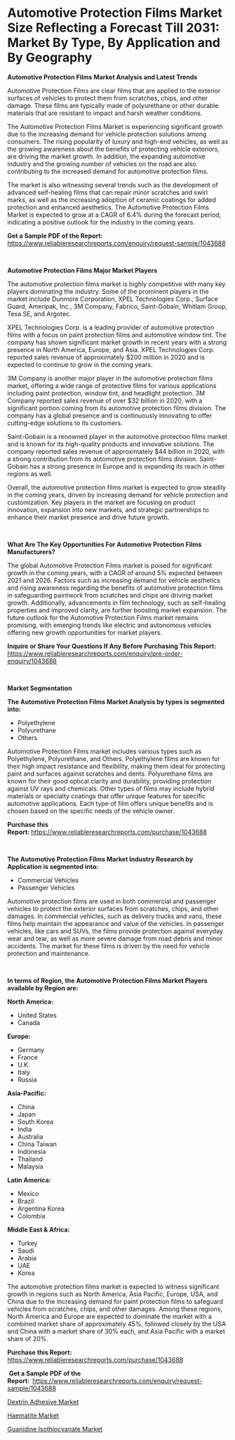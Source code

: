 <p><h1>Automotive Protection Films Market Size Reflecting a Forecast Till 2031: Market By Type, By Application and By Geography</h1></p><p><strong>Automotive Protection Films Market Analysis and Latest Trends</strong></p>
<p><p>Automotive Protection Films are clear films that are applied to the exterior surfaces of vehicles to protect them from scratches, chips, and other damage. These films are typically made of polyurethane or other durable materials that are resistant to impact and harsh weather conditions.</p><p>The Automotive Protection Films Market is experiencing significant growth due to the increasing demand for vehicle protection solutions among consumers. The rising popularity of luxury and high-end vehicles, as well as the growing awareness about the benefits of protecting vehicle exteriors, are driving the market growth. In addition, the expanding automotive industry and the growing number of vehicles on the road are also contributing to the increased demand for automotive protection films.</p><p>The market is also witnessing several trends such as the development of advanced self-healing films that can repair minor scratches and swirl marks, as well as the increasing adoption of ceramic coatings for added protection and enhanced aesthetics. The Automotive Protection Films Market is expected to grow at a CAGR of 6.4% during the forecast period, indicating a positive outlook for the industry in the coming years.</p></p>
<p><strong>Get a Sample PDF of the Report:&nbsp;</strong> <a href="https://www.reliableresearchreports.com/enquiry/request-sample/1043688">https://www.reliableresearchreports.com/enquiry/request-sample/1043688</a></p>
<p>&nbsp;</p>
<p><strong>Automotive Protection Films Major Market Players</strong></p>
<p><p>The automotive protection films market is highly competitive with many key players dominating the industry. Some of the prominent players in the market include Dunmore Corporation, XPEL Technologies Corp., Surface Guard, Ameripak, Inc., 3M Company, Fabrico, Saint-Gobain, Whitlam Group, Tesa SE, and Argotec.</p><p>XPEL Technologies Corp. is a leading provider of automotive protection films with a focus on paint protection films and automotive window tint. The company has shown significant market growth in recent years with a strong presence in North America, Europe, and Asia. XPEL Technologies Corp. reported sales revenue of approximately $200 million in 2020 and is expected to continue to grow in the coming years.</p><p>3M Company is another major player in the automotive protection films market, offering a wide range of protective films for various applications including paint protection, window tint, and headlight protection. 3M Company reported sales revenue of over $32 billion in 2020, with a significant portion coming from its automotive protection films division. The company has a global presence and is continuously innovating to offer cutting-edge solutions to its customers.</p><p>Saint-Gobain is a renowned player in the automotive protection films market and is known for its high-quality products and innovative solutions. The company reported sales revenue of approximately $44 billion in 2020, with a strong contribution from its automotive protection films division. Saint-Gobain has a strong presence in Europe and is expanding its reach in other regions as well.</p><p>Overall, the automotive protection films market is expected to grow steadily in the coming years, driven by increasing demand for vehicle protection and customization. Key players in the market are focusing on product innovation, expansion into new markets, and strategic partnerships to enhance their market presence and drive future growth.</p></p>
<p>&nbsp;</p>
<p><strong>What Are The Key Opportunities For Automotive Protection Films Manufacturers?</strong></p>
<p><p>The global Automotive Protection Films market is poised for significant growth in the coming years, with a CAGR of around 5% expected between 2021 and 2026. Factors such as increasing demand for vehicle aesthetics and rising awareness regarding the benefits of automotive protection films in safeguarding paintwork from scratches and chips are driving market growth. Additionally, advancements in film technology, such as self-healing properties and improved clarity, are further boosting market expansion. The future outlook for the Automotive Protection Films market remains promising, with emerging trends like electric and autonomous vehicles offering new growth opportunities for market players.</p></p>
<p><strong>Inquire or Share Your Questions If Any Before Purchasing This Report:</strong> <a href="https://www.reliableresearchreports.com/enquiry/pre-order-enquiry/1043688">https://www.reliableresearchreports.com/enquiry/pre-order-enquiry/1043688</a></p>
<p>&nbsp;</p>
<p><strong>Market Segmentation</strong></p>
<p><strong>The Automotive Protection Films Market Analysis by types is segmented into:</strong></p>
<p><ul><li>Polyethylene</li><li>Polyurethane</li><li>Others</li></ul></p>
<p><p>Automotive Protection Films market includes various types such as Polyethylene, Polyurethane, and Others. Polyethylene films are known for their high impact resistance and flexibility, making them ideal for protecting paint and surfaces against scratches and dents. Polyurethane films are known for their good optical clarity and durability, providing protection against UV rays and chemicals. Other types of films may include hybrid materials or specialty coatings that offer unique features for specific automotive applications. Each type of film offers unique benefits and is chosen based on the specific needs of the vehicle owner.</p></p>
<p><strong>Purchase this Report:&nbsp;</strong><a href="https://www.reliableresearchreports.com/purchase/1043688">https://www.reliableresearchreports.com/purchase/1043688</a></p>
<p>&nbsp;</p>
<p><strong>The Automotive Protection Films Market Industry Research by Application is segmented into:</strong></p>
<p><ul><li>Commercial Vehicles</li><li>Passenger Vehicles</li></ul></p>
<p><p>Automotive protection films are used in both commercial and passenger vehicles to protect the exterior surfaces from scratches, chips, and other damages. In commercial vehicles, such as delivery trucks and vans, these films help maintain the appearance and value of the vehicles. In passenger vehicles, like cars and SUVs, the films provide protection against everyday wear and tear, as well as more severe damage from road debris and minor accidents. The market for these films is driven by the need for vehicle protection and maintenance.</p></p>
<p>&nbsp;</p>
<p><strong>In terms of Region, the Automotive Protection Films Market Players available by Region are:</strong></p>
<p>
    <p> <strong> North America: </strong>
        <ul>
            <li>United States</li>
            <li>Canada</li>
        </ul>
        </p> 
    <p> <strong> Europe: </strong>
        <ul>
            <li>Germany</li>
            <li>France</li>
            <li>U.K.</li>
            <li>Italy</li>
            <li>Russia</li>
        </ul>
        </p> 
    <p> <strong> Asia-Pacific: </strong>
        <ul>
            <li>China</li>
            <li>Japan</li>
            <li>South Korea</li>
            <li>India</li>
            <li>Australia</li>
            <li>China Taiwan</li>
            <li>Indonesia</li>
            <li>Thailand</li>
            <li>Malaysia</li>
        </ul>
        </p> 
    <p> <strong> Latin America: </strong>
        <ul>
            <li>Mexico</li>
            <li>Brazil</li>
            <li>Argentina Korea</li>
            <li>Colombia</li>
        </ul>
        </p> 
    <p> <strong> Middle East & Africa: </strong>
        <ul>
            <li>Turkey</li>
            <li>Saudi</li>
            <li>Arabia</li>
            <li>UAE</li>
            <li>Korea</li>
        </ul>
    </p>
    </p>
<p><p>The automotive protection films market is expected to witness significant growth in regions such as North America, Asia Pacific, Europe, USA, and China due to the increasing demand for paint protection films to safeguard vehicles from scratches, chips, and other damages. Among these regions, North America and Europe are expected to dominate the market with a combined market share of approximately 45%, followed closely by the USA and China with a market share of 30% each, and Asia Pacific with a market share of 20%.</p></p>
<p><strong>Purchase this Report: </strong><a href="https://www.reliableresearchreports.com/purchase/1043688">https://www.reliableresearchreports.com/purchase/1043688</a></p>
<p>&nbsp;<strong>Get a Sample PDF of the Report:&nbsp;&nbsp;</strong><a href="https://www.reliableresearchreports.com/enquiry/request-sample/1043688">https://www.reliableresearchreports.com/enquiry/request-sample/1043688</a></p>
<p><strong></strong></p>
<p><p><a href="https://github.com/nathandecarvalho/Market-Research-Report-List-2/blob/main/dextrin-adhesive-market.md">Dextrin Adhesive Market</a></p><p><a href="https://github.com/julyju69/Market-Research-Report-List-2/blob/main/haematite-market.md">Haematite Market</a></p><p><a href="https://github.com/kosella/Market-Research-Report-List-2/blob/main/guanidine-isothiocyanate-market.md">Guanidine Isothiocyanate Market</a></p></p>